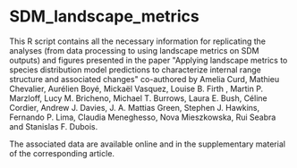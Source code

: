 # SDM_landscape_metrics

This R script contains all the necessary information for replicating the analyses (from data processing to using landscape metrics on SDM outputs) and figures presented in the paper "Applying landscape metrics to species distribution model predictions to characterize internal range structure and associated changes" co-authored by Amelia Curd,  Mathieu Chevalier, Aurélien Boyé, Mickaël Vasquez, Louise B. Firth , Martin P. Marzloff, Lucy M. Bricheno, Michael T. Burrows, Laura E. Bush, Céline Cordier, Andrew J. Davies,  J. A. Mattias Green, Stephen J. Hawkins, Fernando P. Lima, Claudia Meneghesso,  Nova Mieszkowska,  Rui Seabra and Stanislas F. Dubois.

The associated data are available online and in the supplementary material of the corresponding article. 
